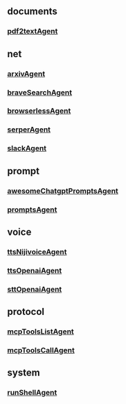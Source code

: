 ## documents
### [pdf2textAgent](./documents/pdf2textAgent.md)

## net
### [arxivAgent](./net/arxivAgent.md)
### [braveSearchAgent](./net/braveSearchAgent.md)
### [browserlessAgent](./net/browserlessAgent.md)
### [serperAgent](./net/serperAgent.md)
### [slackAgent](./net/slackAgent.md)

## prompt
### [awesomeChatgptPromptsAgent](./prompt/awesomeChatgptPromptsAgent.md)
### [promptsAgent](./prompt/promptsAgent.md)

## voice
### [ttsNijivoiceAgent](./voice/ttsNijivoiceAgent.md)
### [ttsOpenaiAgent](./voice/ttsOpenaiAgent.md)
### [sttOpenaiAgent](./voice/sttOpenaiAgent.md)

## protocol
### [mcpToolsListAgent](./protocol/mcpToolsListAgent.md)
### [mcpToolsCallAgent](./protocol/mcpToolsCallAgent.md)

## system
### [runShellAgent](./system/runShellAgent.md)
